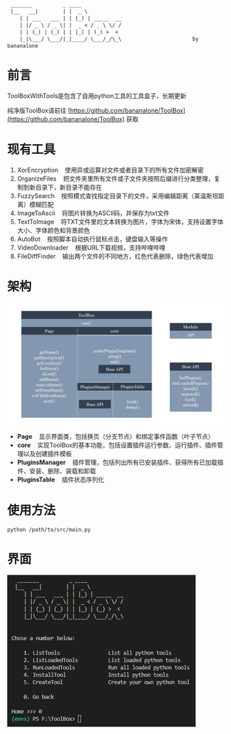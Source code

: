 ```
 _______          _ ____            
 |__   __|        | |  _ \           
    | | ___   ___ | | |_) | _____  __
    | |/ _ \ / _ \| |  _ < / _ \ \/ /
    | | (_) | (_) | | |_) | (_) >  < 
    |_|\___/ \___/|_|____/ \___/_/\_\                       by bananalone
```

# 前言  
ToolBoxWithTools是包含了自用python工具的工具盒子，长期更新

纯净版ToolBox请前往 [https://github.com/bananalone/ToolBox](https://github.com/bananalone/ToolBox) 获取

# 现有工具
1. XorEncryption &nbsp;&nbsp; 使用异或运算对文件或者目录下的所有文件加密解密
2. OrganizeFiles &nbsp;&nbsp; 把文件夹里所有文件或子文件夹按照后缀进行分类整理，复制到新目录下，新目录不能存在
3. FuzzySearch &nbsp;&nbsp; 按照模式查找指定目录下的文件，采用编辑距离（莱温斯坦距离）模糊匹配
4. ImageToAscii &nbsp;&nbsp; 将图片转换为ASCII码，并保存为txt文件
5. TextToImage &nbsp;&nbsp; 将TXT文件里的文本转换为图片，字体为宋体，支持设置字体大小、字体颜色和背景颜色
6. AutoBot &nbsp;&nbsp; 按照脚本自动执行鼠标点击，键盘输入等操作
7. VideoDownloader &nbsp;&nbsp; 根据URL下载视频，支持哔哩哔哩
8. FileDiffFinder &nbsp;&nbsp; 输出两个文件的不同地方，红色代表删除，绿色代表增加

# 架构
![architecture](./assets/architecture.jpg)  
- **Page** &nbsp;&nbsp; 显示界面类，包括换页（分支节点）和绑定事件函数（叶子节点）
- **core** &nbsp;&nbsp; 实现ToolBox的基本功能，包括设置插件运行参数、运行插件、插件管理以及创建插件模板
- **PluginsManager** &nbsp;&nbsp; 插件管理，包括列出所有已安装插件、获得所有已加载插件、安装、删除、装载和卸载
- **PluginsTable** &nbsp;&nbsp; 插件状态序列化

# 使用方法
```
python /path/to/src/main.py
```

# 界面

![homepage](./assets/homepage.jpg)  